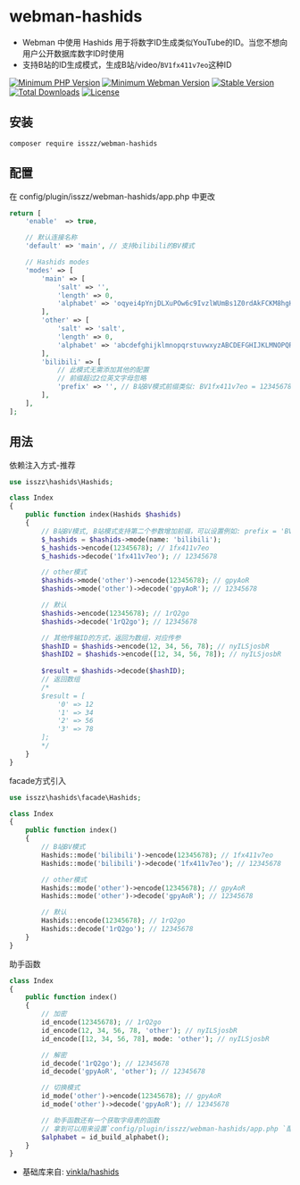 # webman-hashids
- Webman 中使用 Hashids 用于将数字ID生成类似YouTube的ID。当您不想向用户公开数据库数字ID时使用
- 支持B站的ID生成模式，生成B站/video/`BV1fx411v7eo`这种ID

<p>
    <a href="https://packagist.org/packages/isszz/webman-hashids"><img src="https://img.shields.io/badge/php->=8.0-8892BF.svg" alt="Minimum PHP Version"></a>
    <a href="https://packagist.org/packages/isszz/webman-hashids"><img src="https://img.shields.io/badge/Webman->=1.4.x-8892BF.svg" alt="Minimum Webman Version"></a>
    <a href="https://packagist.org/packages/isszz/webman-hashids"><img src="https://poser.pugx.org/isszz/webman-hashids/v/stable" alt="Stable Version"></a>
    <a href="https://packagist.org/packages/isszz/webman-hashids"><img src="https://poser.pugx.org/isszz/webman-hashids/downloads" alt="Total Downloads"></a>
    <a href="https://packagist.org/packages/isszz/webman-hashids"><img src="https://poser.pugx.org/isszz/webman-hashids/license" alt="License"></a>
</p>

## 安装

```shell
composer require isszz/webman-hashids
```

## 配置

在 config/plugin/isszz/webman-hashids/app.php 中更改

```php
return [
    'enable'  => true,

    // 默认连接名称
    'default' => 'main', // 支持bilibili的BV模式

    // Hashids modes
    'modes' => [
        'main' => [
            'salt' => '',
            'length' => 0,
            'alphabet' => 'oqyei4pYnjDLXuPOw6c9IvzlWUmBs1Z0rdAkFCKM8hgHb2QV7NJ35TfaxRtESGArray'
        ],
        'other' => [
            'salt' => 'salt',
            'length' => 0,
            'alphabet' => 'abcdefghijklmnopqrstuvwxyzABCDEFGHIJKLMNOPQRSTUVWXYZ1234567890'
        ],
        'bilibili' => [
            // 此模式无需添加其他的配置
            // 前缀超过2位英文字母忽略
            'prefix' => '', // B站BV模式前缀类似: BV1fx411v7eo = 12345678
        ],
    ],
];

```

## 用法
依赖注入方式-推荐

```php
use isszz\hashids\Hashids;

class Index
{
    public function index(Hashids $hashids)
    {
        // B站BV模式, B站模式支持第二个参数增加前缀，可以设置例如: prefix = 'BV'
        $_hashids = $hashids->mode(name: 'bilibili');
        $_hashids->encode(12345678); // 1fx411v7eo
        $_hashids->decode('1fx411v7eo'); // 12345678

        // other模式
        $hashids->mode('other')->encode(12345678); // gpyAoR
        $hashids->mode('other')->decode('gpyAoR'); // 12345678

        // 默认
        $hashids->encode(12345678); // 1rQ2go
        $hashids->decode('1rQ2go'); // 12345678

        // 其他传输ID的方式，返回为数组，对应传参
        $hashID = $hashids->encode(12, 34, 56, 78); // nyILSjosbR
        $hashID2 = $hashids->encode([12, 34, 56, 78]); // nyILSjosbR
        
        $result = $hashids->decode($hashID);
        // 返回数组
        /*
        $result = [
            '0' => 12
            '1' => 34
            '2' => 56
            '3' => 78
        ];
        */ 
    }
}


```

facade方式引入

```php
use isszz\hashids\facade\Hashids;

class Index
{
    public function index()
    {
        // B站BV模式
        Hashids::mode('bilibili')->encode(12345678); // 1fx411v7eo
        Hashids::mode('bilibili')->decode('1fx411v7eo'); // 12345678

        // other模式
        Hashids::mode('other')->encode(12345678); // gpyAoR
        Hashids::mode('other')->decode('gpyAoR'); // 12345678

        // 默认
        Hashids::encode(12345678); // 1rQ2go
        Hashids::decode('1rQ2go'); // 12345678
    }
}


```
助手函数
```php
class Index
{
    public function index()
    {
        // 加密
        id_encode(12345678); // 1rQ2go
        id_encode(12, 34, 56, 78, 'other'); // nyILSjosbR
        id_encode([12, 34, 56, 78], mode: 'other'); // nyILSjosbR

        // 解密
        id_decode('1rQ2go'); // 12345678
        id_decode('gpyAoR', 'other'); // 12345678

        // 切换模式
        id_mode('other')->encode(12345678); // gpyAoR
        id_mode('other')->decode('gpyAoR'); // 12345678

        // 助手函数还有一个获取字母表的函数
        // 拿到可以用来设置`config/plugin/isszz/webman-hashids/app.php `配置中的alphabet字段
        $alphabet = id_build_alphabet();
    }
}

```

- 基础库来自: [vinkla/hashids](https://github.com/vinkla/hashids)